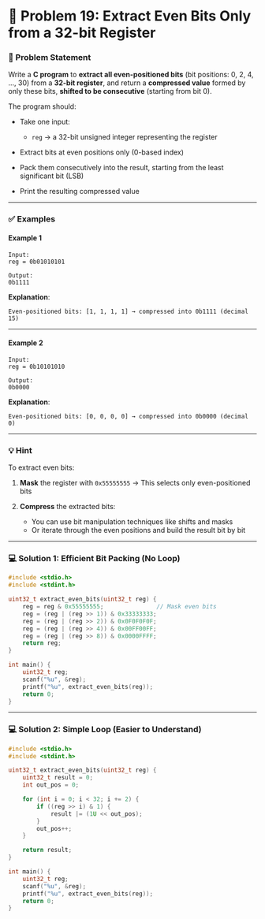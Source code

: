 # 🧩 Problem 19: Extract Even Bits Only from a 32-bit Register

### 📝 Problem Statement

Write a **C program** to **extract all even-positioned bits** (bit positions: 0, 2, 4, ..., 30) from a **32-bit register**, and return a **compressed value** formed by only these bits, **shifted to be consecutive** (starting from bit 0).

The program should:

* Take one input:

  * `reg` → a 32-bit unsigned integer representing the register
* Extract bits at even positions only (0-based index)
* Pack them consecutively into the result, starting from the least significant bit (LSB)
* Print the resulting compressed value

---

### ✅ Examples

#### Example 1

```
Input:
reg = 0b01010101

Output:
0b1111
```

**Explanation**:

```
Even-positioned bits: [1, 1, 1, 1] → compressed into 0b1111 (decimal 15)
```

---

#### Example 2

```
Input:
reg = 0b10101010

Output:
0b0000
```

**Explanation**:

```
Even-positioned bits: [0, 0, 0, 0] → compressed into 0b0000 (decimal 0)
```

---

### 💡 Hint

To extract even bits:

1. **Mask** the register with `0x55555555`
   → This selects only even-positioned bits

2. **Compress** the extracted bits:

   * You can use bit manipulation techniques like shifts and masks
   * Or iterate through the even positions and build the result bit by bit

---

### 💻 Solution 1: Efficient Bit Packing (No Loop)

```c
#include <stdio.h>
#include <stdint.h>

uint32_t extract_even_bits(uint32_t reg) {
    reg = reg & 0x55555555;               // Mask even bits
    reg = (reg | (reg >> 1)) & 0x33333333;
    reg = (reg | (reg >> 2)) & 0x0F0F0F0F;
    reg = (reg | (reg >> 4)) & 0x00FF00FF;
    reg = (reg | (reg >> 8)) & 0x0000FFFF;
    return reg;
}

int main() {
    uint32_t reg;
    scanf("%u", &reg);
    printf("%u", extract_even_bits(reg));
    return 0;
}
```

---

### 💻 Solution 2: Simple Loop (Easier to Understand)

```c
#include <stdio.h>
#include <stdint.h>

uint32_t extract_even_bits(uint32_t reg) {
    uint32_t result = 0;
    int out_pos = 0;

    for (int i = 0; i < 32; i += 2) {
        if ((reg >> i) & 1) {
            result |= (1U << out_pos);
        }
        out_pos++;
    }

    return result;
}

int main() {
    uint32_t reg;
    scanf("%u", &reg);
    printf("%u", extract_even_bits(reg));
    return 0;
}
```